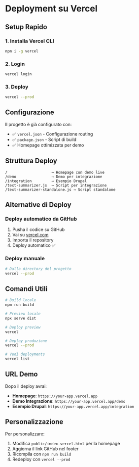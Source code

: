 # Deployment su Vercel

## Setup Rapido

### 1. Installa Vercel CLI
```bash
npm i -g vercel
```

### 2. Login
```bash
vercel login
```

### 3. Deploy
```bash
vercel --prod
```

## Configurazione

Il progetto è già configurato con:
- ✅ `vercel.json` - Configurazione routing
- ✅ `package.json` - Script di build
- ✅ Homepage ottimizzata per demo

## Struttura Deploy

```
/                    → Homepage con demo live
/demo                → Demo per integrazione
/integration         → Esempio Drupal
/text-summarizer.js  → Script per integrazione
/text-summarizer-standalone.js → Script standalone
```

## Alternative di Deploy

### Deploy automatico da GitHub
1. Pusha il codice su GitHub
2. Vai su [vercel.com](https://vercel.com)
3. Importa il repository
4. Deploy automatico ✅

### Deploy manuale
```bash
# Dalla directory del progetto
vercel --prod
```

## Comandi Utili

```bash
# Build locale
npm run build

# Preview locale
npx serve dist

# Deploy preview
vercel

# Deploy produzione
vercel --prod

# Vedi deployments
vercel list
```

## URL Demo

Dopo il deploy avrai:
- **Homepage**: `https://your-app.vercel.app`
- **Demo Integrazione**: `https://your-app.vercel.app/demo`
- **Esempio Drupal**: `https://your-app.vercel.app/integration`

## Personalizzazione

Per personalizzare:
1. Modifica `public/index-vercel.html` per la homepage
2. Aggiorna il link GitHub nel footer
3. Ricompila con `npm run build`
4. Redeploy con `vercel --prod`